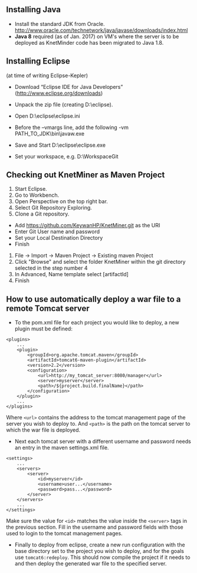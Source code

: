 ## Installing Java
* Install the standard JDK from Oracle. http://www.oracle.com/technetwork/java/javase/downloads/index.html 
* <b>Java 8</b> required (as of Jan. 2017) on VM's where the server is to be deployed as KnetMinder code has been migrated to Java 1.8.

## Installing Eclipse

(at time of writing Eclipse-Kepler)

* Download “Eclipse IDE for Java Developers” (http://www.eclipse.org/downloads) 
* Unpack the zip file (creating D:\eclipse).
* Open D:\eclipse\eclipse.ini
* Before the –vmargs line, add the following
-vm 
PATH_TO_JDK\bin\javaw.exe 

* Save and Start D:\eclipse\eclipse.exe
* Set your workspace, e.g. D:\WorkspaceGit

## Checking out KnetMiner as Maven Project

1. Start Eclipse.
1. Go to Workbench.
1. Open Perspective on the top right bar.
1. Select Git Repository Exploring.
1. Clone a Git repository.
  * Add https://github.com/KeywanHP/KnetMiner.git as the URI
  * Enter Git User name and password
  * Set your Local Destination Directory
  * Finish
1. File -> Import -> Maven Project -> Existing maven Project
1. Click "Browse" and select the folder KnetMiner within the git directory selected in the step number 4
1. In Advanced, Name template select [artifactId]
1. Finish

## How to use automatically deploy a war file to a remote Tomcat server
* To the pom.xml file for each project you would like to deploy, a new plugin must be defined:
```
<plugins>
	...
	<plugin>
		<groupId>org.apache.tomcat.maven</groupId>
		<artifactId>tomcat6-maven-plugin</artifactId>
		<version>2.2</version>
		<configuration>
			<url>http://my_tomcat_server:8080/manager</url>
			<server>myserver</server>
			<path>/${project.build.finalName}</path>
		</configuration>
	</plugin>
	...
</plugins>
```
Where `<url>` contains the address to the tomcat management page of the server you wish to deploy to.
And `<path>` is the path on the tomcat server to which the war file is deployed.

* Next each tomcat server with a different username and password  needs an entry in the maven settings.xml file.
```
<settings>
	...
	<servers>
		<server>
			<id>myserver</id>
			<username>user...</username>
			<password>pass...</password>
		</server>
	</servers>
	...
</settings>
```
Make sure the value for `<id>` matches the value inside the `<server>` tags in the previous section.
Fill in the username and password fields with those used to login to the tomcat management pages.

* Finally to deploy from eclipse, create a new run configuration with the base directory set to the project you wish to deploy, and for the goals use `tomcat6:redeploy`. This should now compile the project if it needs to and then deploy the generated war file to the specified server.
